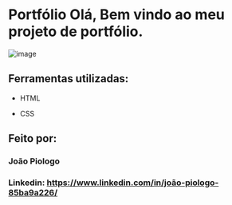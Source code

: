 # Portfólio Olá, Bem vindo ao meu projeto de portfólio.

![image](https://github.com/jpiologo/portfolio/assets/122281207/72828be4-1ad6-4791-916d-1f256883eea8)


## Ferramentas utilizadas:

* HTML

* CSS

## Feito por:

### João Piologo

### Linkedin: https://www.linkedin.com/in/joão-piologo-85ba9a226/
